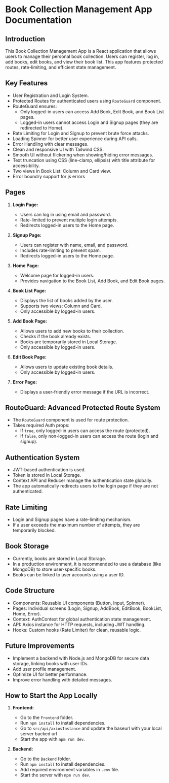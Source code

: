 # Book Collection Management App Documentation

## Introduction

This Book Collection Management App is a React application that allows users to manage their personal book collection. Users can register, log in, add books, edit books, and view their book list. This app features protected routes, rate-limiting, and efficient state management.

## Key Features

- User Registration and Login System.
- Protected Routes for authenticated users using `RouteGuard` component.
- RouteGuard ensures:
  - Only logged-in users can access Add Book, Edit Book, and Book List pages.
  - Logged-in users cannot access Login and Signup pages (they are redirected to Home).
- Rate Limiting for Login and Signup to prevent brute force attacks.
- Loading Spinner for better user experience during API calls.
- Error Handling with clear messages.
- Clean and responsive UI with Tailwind CSS.
- Smooth UI without flickering when showing/hiding error messages.
- Text truncation using CSS (line-clamp, ellipsis) with title attribute for accessibility.
- Two views in Book List: Column and Card view.
- Error boundry support for js errors

## Pages

1. **Login Page:**

   - Users can log in using email and password.
   - Rate-limited to prevent multiple login attempts.
   - Redirects logged-in users to the Home page.

2. **Signup Page:**

   - Users can register with name, email, and password.
   - Includes rate-limiting to prevent spam.
   - Redirects logged-in users to the Home page.

3. **Home Page:**

   - Welcome page for logged-in users.
   - Provides navigation to the Book List, Add Book, and Edit Book pages.

4. **Book List Page:**

   - Displays the list of books added by the user.
   - Supports two views: Column and Card.
   - Only accessible by logged-in users.

5. **Add Book Page:**

   - Allows users to add new books to their collection.
   - Checks if the book already exists.
   - Books are temporarily stored in Local Storage.
   - Only accessible by logged-in users.

6. **Edit Book Page:**

   - Allows users to update existing book details.
   - Only accessible by logged-in users.

7. **Error Page:**
   - Displays a user-friendly error message if the URL is incorrect.

## RouteGuard: Advanced Protected Route System

- The `RouteGuard` component is used for route protection.
- Takes required Auth props:
  - If `true`, only logged-in users can access the route (protected).
  - If `false`, only non-logged-in users can access the route (login and signup).

## Authentication System

- JWT-based authentication is used.
- Token is stored in Local Storage.
- Context API and Reducer manage the authentication state globally.
- The app automatically redirects users to the login page if they are not authenticated.

## Rate Limiting

- Login and Signup pages have a rate-limiting mechanism.
- If a user exceeds the maximum number of attempts, they are temporarily blocked.

## Book Storage

- Currently, books are stored in Local Storage.
- In a production environment, it is recommended to use a database (like MongoDB) to store user-specific books.
- Books can be linked to user accounts using a user ID.

## Code Structure

- Components: Reusable UI components (Button, Input, Spinner).
- Pages: Individual screens (Login, Signup, AddBook, EditBook, BookList, Home, Error).
- Context: AuthContext for global authentication state management.
- API: Axios instance for HTTP requests, including JWT handling.
- Hooks: Custom hooks (Rate Limiter) for clean, reusable logic.

## Future Improvements

- Implement a backend with Node.js and MongoDB for secure data storage, linking books with user IDs.
- Add user profile management.
- Optimize UI for better performance.
- Improve error handling with detailed messages.

## How to Start the App Locally

1. **Frontend:**

   - Go to the `Frontend` folder.
   - Run `npm install` to install dependencies.
   - Go to `src/api/axiosInstance` and update the baseurl with your local server backed url
   - Start the app with `npm run dev`.

2. **Backend:**
   - Go to the `Backend` folder.
   - Run `npm install` to install dependencies.
   - Add required environment variables in `.env` file.
   - Start the server with `npm run dev`.
